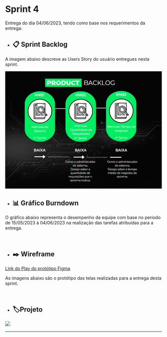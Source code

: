 # Sprint 4

Entrega do dia 04/06/2023, tendo como base nos requerimentos da entrega:

- ## 📋 Sprint Backlog

A imagem abaixo descreve as Users Story do usuário entregues nesta sprint.

<div align=center>
    <img src='../Sprint 4/Imagens/Backlog S4.png'>
</div>

- ## 📊 Gráfico Burndown

O gráfico abaixo representa o desempenho da equipe com base no período de 15/05/2023 à 04/06/2023 na realização das tarefas atribuídas para a entrega.

![]()

- ## ✒️ Wireframe

<a href="">Link do Play do protótipo Figma</a>

As imagens abaixo são o protótipo das telas realizadas para a entrega desta sprint.
<div align='center'>
    <img src=''>
    <img src=''>
</div>



- ## 🏷️Projeto 

[![](https://img.shields.io/badge/GitHub%20Sprint%204%20Version-100000?style=for-the-badge&logo=github&logoColor=white)]()

<hr>
